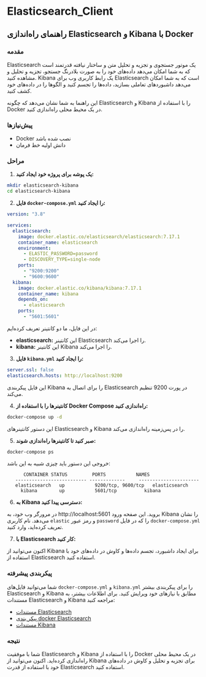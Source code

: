 # Elasticsearch_Client

## راهنمای راه‌اندازی Elasticsearch و Kibana با Docker

### مقدمه

Elasticsearch یک موتور جستجوی و تجزیه و تحلیل متن و ساختار نیافته قدرتمند است که به شما امکان می‌دهد داده‌های خود را به صورت بلادرنگ جستجو، تجزیه و تحلیل و مشاهده کنید. Kibana یک رابط کاربری وب برای Elasticsearch است که به شما امکان می‌دهد داشبوردهای تعاملی بسازید، داده‌ها را تجسم کنید و الگوها را در داده‌های خود کشف کنید.

این راهنما به شما نشان می‌دهد که چگونه Elasticsearch و Kibana را با استفاده از Docker در یک محیط محلی راه‌اندازی کنید.

### پیش‌نیازها

* Docker نصب شده باشد
* دانش اولیه خط فرمان

### مراحل

1. **یک پوشه برای پروژه خود ایجاد کنید:**

```bash
mkdir elasticsearch-kibana
cd elasticsearch-kibana
```

2. **فایل `docker-compose.yml` را ایجاد کنید:**

```yaml
version: "3.8"

services:
  elasticsearch:
    image: docker.elastic.co/elasticsearch/elasticsearch:7.17.1
    container_name: elasticsearch
    environment:
      - ELASTIC_PASSWORD=password
      - DISCOVERY_TYPE=single-node
    ports:
      - "9200:9200"
      - "9600:9600"
  kibana:
    image: docker.elastic.co/kibana/kibana:7.17.1
    container_name: kibana
    depends_on:
      - elasticsearch
    ports:
      - "5601:5601"
```

در این فایل، ما دو کانتینر تعریف کرده‌ایم:

* **elasticsearch:** این کانتینر Elasticsearch را اجرا می‌کند.
* **kibana:** این کانتینر Kibana را اجرا می‌کند.

3. **فایل `kibana.yml` را ایجاد کنید:**

```yaml
server.ssl: false
elasticsearch.hosts: http://localhost:9200
```

این فایل پیکربندی Kibana را برای اتصال به Elasticsearch در پورت 9200 تنظیم می‌کند.

4. **کانتینرها را با استفاده از Docker Compose راه‌اندازی کنید:**

```bash
docker-compose up -d
```

این دستور کانتینرهای Elasticsearch و Kibana را در پس‌زمینه راه‌اندازی می‌کند.

5. **صبر کنید تا کانتینرها راه‌اندازی شوند:**

```bash
docker-compose ps
```

خروجی این دستور باید چیزی شبیه به این باشد:

```
      CONTAINER STATUS         PORTS           NAMES
   -------------------------- -------------     ----------------------
   elasticsearch   up           9200/tcp, 9600/tcp   elasticsearch
     kibana        up           5601/tcp          kibana
```

6. **به Kibana دسترسی پیدا کنید:**

در مرورگر وب خود، به http://localhost:5601 بروید. این صفحه ورود Kibana را نشان می‌دهد. نام کاربری `elastic` و رمز عبور `password` را که در فایل `docker-compose.yml` تعریف کرده‌اید، وارد کنید.

7. **با Elasticsearch کار کنید:**

اکنون می‌توانید از Kibana برای ایجاد داشبورد، تجسم داده‌ها و کاوش در داده‌های خود با استفاده از Elasticsearch استفاده کنید.

### پیکربندی پیشرفته

شما می‌توانید فایل‌های `docker-compose.yml` و `kibana.yml` را برای پیکربندی بیشتر Elasticsearch و Kibana مطابق با نیازهای خود ویرایش کنید. برای اطلاعات بیشتر، به مستندات Elasticsearch و Kibana مراجعه کنید:

* [مستندات Elasticsearch](https://www.elastic.co/)
* [پیکر بندی docker Elasticsearch](https://www.elastic.co/guide/en/elasticsearch/reference/current/docker.html)
* [مستندات Kibana](https://www.elastic.co/guide/en/kibana/current/introduction.html)

### نتیجه

شما با موفقیت Elasticsearch و Kibana را با استفاده از Docker در یک محیط محلی راه‌اندازی کرده‌اید. اکنون می‌توانید از Kibana برای تجزیه و تحلیل و کاوش در داده‌های خود با استفاده از قدرت Elasticsearch استفاده کنید.
